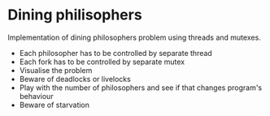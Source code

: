 # Dining philisophers
Implementation of dining philosophers problem using threads and mutexes.

- Each philosopher has to be controlled by separate thread
- Each fork has to be controlled by separate mutex
- Visualise the problem
- Beware of deadlocks or livelocks
- Play with the number of philosophers and see if that changes program's behaviour 
- Beware of starvation
